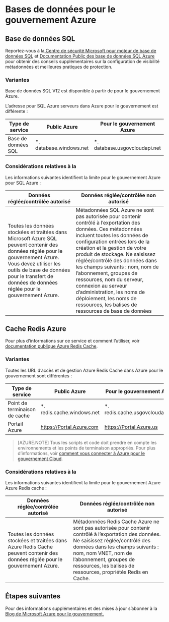 <properties
    pageTitle="Documentation pour le gouvernement Azure | Microsoft Azure"
    description="Cela fournit une comparaison des fonctionnalités et des recommandations sur le développement d’applications pour le gouvernement Azure"
    services="Azure-Government"
    cloud="gov"
    documentationCenter=""
    authors="ryansoc"
    manager="zakramer"
    editor=""/>

<tags
    ms.service="multiple"
    ms.devlang="na"
    ms.topic="article"
    ms.tgt_pltfrm="na"
    ms.workload="azure-government"
    ms.date="10/18/2016"
    ms.author="ryansoc"/>


#  <a name="azure-government-databases"></a>Bases de données pour le gouvernement Azure

##  <a name="sql-database"></a>Base de données SQL

Reportez-vous à la<a href="https://msdn.microsoft.com/en-us/library/bb510589.aspx"> Centre de sécurité Microsoft pour moteur de base de données SQL</a> et [Documentation Public des base de données SQL Azure](https://azure.microsoft.com/documentation/services/sql-database/) pour obtenir des conseils supplémentaires sur la configuration de visibilité métadonnées et meilleures pratiques de protection.

### <a name="variations"></a>Variantes

Base de données SQL V12 est disponible à partir de pour le gouvernement Azure.

L’adresse pour SQL Azure serveurs dans Azure pour le gouvernement est différente :

Type de service|Public Azure|Pour le gouvernement Azure
---|---|---
Base de données SQL|*. database.windows.net|*. database.usgovcloudapi.net

### <a name="considerations"></a>Considérations relatives à la

Les informations suivantes identifient la limite pour le gouvernement Azure pour SQL Azure :

| Données réglée/contrôlée autorisé | Données réglée/contrôlée non autorisé |
|--------------------------------------------------------------------------------------|-----------------------------------------------------------------------------------------------------------------------------------------------------------------------------------------------------------------------------------------------------------------------------------------------------------------|
| Toutes les données stockées et traitées dans Microsoft Azure SQL peuvent contenir des données réglée pour le gouvernement Azure. Vous devez utiliser les outils de base de données pour le transfert de données de données réglée pour le gouvernement Azure. | Métadonnées SQL Azure ne sont pas autorisée pour contenir contrôlé à l’exportation des données. Ces métadonnées incluent toutes les données de configuration entrées lors de la création et la gestion de votre produit de stockage.  Ne saisissez réglée/contrôlé des données dans les champs suivants : nom, nom de l’abonnement, groupes de ressources, nom du serveur, connexion au serveur d’administration, les noms de déploiement, les noms de ressources, les balises de ressources de base de données

## <a name="azure-redis-cache"></a>Cache Redis Azure

Pour plus d’informations sur ce service et comment l’utiliser, voir [documentation publique Azure Redis Cache](https://azure.microsoft.com/documentation/services/redis-cache/).

### <a name="variations"></a>Variantes

Toutes les URL d’accès et de gestion Azure Redis Cache dans Azure pour le gouvernement sont différentes :

Type de service|Public Azure|Pour le gouvernement Azure
---|---|---
Point de terminaison de cache|*. redis.cache.windows.net|*. redis.cache.usgovcloudapi.net
Portail Azure|https://Portal.Azure.com|https://Portal.Azure.us

>[AZURE.NOTE] Tous les scripts et code doit prendre en compte les environnements et les points de terminaison appropriés. Pour plus d’informations, voir [comment vous connecter à Azure pour le gouvernement Cloud](../redis-cache/cache-howto-manage-redis-cache-powershell.md#how-to-connect-to-azure-government-cloud-or-azure-china-cloud).


### <a name="considerations"></a>Considérations relatives à la

Les informations suivantes identifient la limite pour le gouvernement Azure Azure Redis cache :

| Données réglée/contrôlée autorisé | Données réglée/contrôlée non autorisé |
|--------------------------------------------------------------------------------------|-----------------------------------------------------------------------------------------------------------------------------------------------------------------------------------------------------------------------------------------------------------------------------------------------------------------|
| Toutes les données stockées et traitées dans Azure Redis Cache peuvent contenir des données réglée pour le gouvernement Azure. | Métadonnées Redis Cache Azure ne sont pas autorisée pour contenir contrôlé à l’exportation des données. Ne saisissez réglée/contrôlé des données dans les champs suivants : nom, nom VNET, nom de l’abonnement, groupes de ressources, les balises de ressources, propriétés Redis en Cache.  

##  <a name="next-steps"></a>Étapes suivantes

Pour des informations supplémentaires et des mises à jour s’abonner à la <a href="https://blogs.msdn.microsoft.com/azuregov/">Blog de Microsoft Azure pour le gouvernement.</a>
